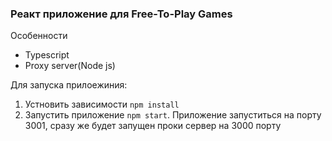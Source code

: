 ### Реакт приложение для Free-To-Play Games

Особенности
- Typescript
- Proxy server(Node js)

Для запуска прилоежиния:

1. Устновить зависимости `npm install`
2. Запустить приложение `npm start`. Приложение запуститься на порту 3001, сразу же будет запущен проки сервер на 3000 порту